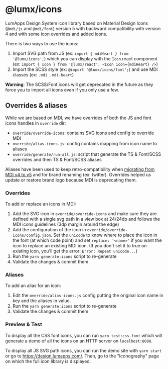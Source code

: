 # @lumx/icons

LumApps Design System icon library based on Material Design Icons (`@mdi/js` and `@mdi/font`) version 5 with backward
compatibility with version 4 and with some icon overrides and added icons.

There is two ways to use the icons:

1. Import SVG path from JS (ex: `import { mdiHeart } from '@lumx/icons';`) which you can display with the `Icon` react
   component (ex: `import { Icon } from '@lumx/react'; <Icon icon={mdiHeart} />`)
2. Import the SCSS style (ex: `@import '@lumx/icons/font';`) and use MDI classes (ex: `.mdi .mdi-heart`)

**Warning**: The SCSS/Font icons will get deprecated in the future as they force you to import all icons even if you
only use a few.

## Overrides & aliases

While we are based on MDI, we have overrides of both the JS and font icons handles in `override` dir:

- `override/override-icons`: contains SVG icons and config to override MDI
- `override/alias-icons.js`: config contains mapping from icon name to aliases
- `override/generate/run-all.js`: script that generate the TS & Font/SCSS overrides and then TS & Font/SCSS aliases

Aliases have been used to keep retro-compatibility when [migrating from MDI v4 to v5](./README-v4-to-v5-migration.md)
and for brand renaming (ex: twitter). Overrides helped us update or restore brand logo because MDI is deprecating them.

### Overrides

To add or replace an icons in MDI:

1. Add the SVG icon in `override/override-icons` and make sure they are defined with a single svg path in a view box at
   24/24dp and follows the MDI icons guidelines (3dp margin around the edge)
2. Add the configuration of the icon in `override/override-icons/config.json`. Set the `unicode` to know where to place
   the icon in the font (at which code point) and set `replace: '<name>'` if you want the icon to replace an existing MDI
   icon. (If you don't set it to true on existing icon, you'll get the error: `Error: Repeat unicode...`)
3. Run the `yarn generate:icons` script to re-generate
4. Validate the changes & commit them

### Aliases

To add an alias for an icon:

1. Edit the `override/alias-icons.js` config putting the original icon name in key and the aliases in value.
2. Run the `yarn generate:icons` script to re-generate
3. Validate the changes & commit them

### Preview & Test

To display all the CSS font icons, you can run `yarn test:css-font` which will generate a demo of all the icons on an
HTTP server on `localhost:8080`.

To display all JS SVG path icons, you can run the demo site with `yarn start` or go to https://design.lumapps.com/. Then,
go to the "Iconography" page on which the full icon library is displayed.

